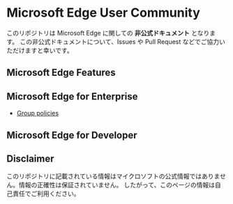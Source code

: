 # Microsoft Edge User Community

このリポジトリは Microsoft Edge に関しての **非公式ドキュメント** となります。
この非公式ドキュメントについて、Issues や Pull Request などでご協力いただけますと幸いです。

## Microsoft Edge Features


## Microsoft Edge for Enterprise

- [Group policies](/enterprise/policies/ja/index.ja.md)


## Microsoft Edge for Developer


## Disclaimer

このリポジトリに記載されている情報はマイクロソフトの公式情報ではありません。情報の正確性は保証されていません。
したがって、このページの情報は自己責任でご利用ください。